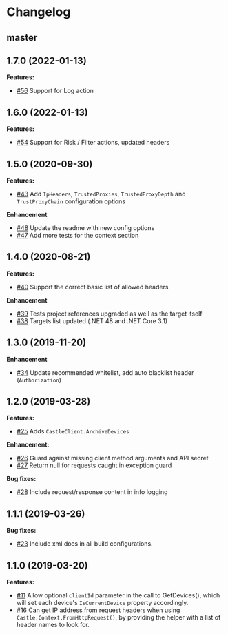 # Changelog

## master

## 1.7.0 (2022-01-13)

**Features:**

- [#56](https://github.com/castle/castle-dotnet/pull/56) Support for Log action

## 1.6.0 (2022-01-13)

**Features:**

- [#54](https://github.com/castle/castle-dotnet/pull/54) Support for Risk / Filter actions, updated headers

## 1.5.0 (2020-09-30)

**Features:**

- [#43](https://github.com/castle/castle-dotnet/pull/43) Add `IpHeaders`, `TrustedProxies`, `TrustedProxyDepth` and `TrustProxyChain` configuration options

**Enhancement**

- [#48](https://github.com/castle/castle-dotnet/pull/48) Update the readme with new config options
- [#47](https://github.com/castle/castle-dotnet/pull/47) Add more tests for the context section

## 1.4.0 (2020-08-21)

**Features:**

- [#40](https://github.com/castle/castle-dotnet/pull/40) Support the correct basic list of allowed headers

**Enhancement**

- [#39](https://github.com/castle/castle-dotnet/pull/39) Tests project references upgraded as well as the target itself
- [#38](https://github.com/castle/castle-dotnet/pull/38) Targets list updated (.NET 48 and .NET Core 3.1)

## 1.3.0 (2019-11-20)

**Enhancement**

- [#34](https://github.com/castle/castle-dotnet/pull/34) Update recommended whitelist, add auto blacklist header (`Authorization`)

## 1.2.0 (2019-03-28)

**Features:**

- [#25](https://github.com/castle/castle-dotnet/pull/25) Adds `CastleClient.ArchiveDevices`

**Enhancement:**

- [#26](https://github.com/castle/castle-dotnet/pull/26) Guard against missing client method arguments and API secret
- [#27](https://github.com/castle/castle-dotnet/pull/27) Return null for requests caught in exception guard

**Bug fixes:**

- [#28](https://github.com/castle/castle-dotnet/pull/28) Include request/response content in info logging

## 1.1.1 (2019-03-26)

**Bug fixes:**

- [#23](https://github.com/castle/castle-dotnet/pull/23) Include xml docs in all build configurations.

## 1.1.0 (2019-03-20)

**Features:**

- [#11](https://github.com/castle/castle-dotnet/pull/11) Allow optional `clientId` parameter in the call to GetDevices(), which will set each device's `IsCurrentDevice` property accordingly.
- [#16](https://github.com/castle/castle-dotnet/pull/16) Can get IP address from request headers when using `Castle.Context.FromHttpRequest()`, by providing the helper with a list of header names to look for.
